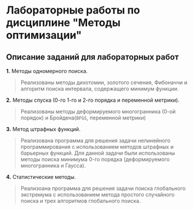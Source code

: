 # Лабораторные работы по дисциплине "Методы оптимизации" #
## Описание заданий для лабораторных работ ##

**1.** Методы одномерного поиска.
> Реализованы методы дихотомии, золотого сечения, Фибоначчи и алгоритм поиска интервала, содержащего минимум функции.

**2.** Методы спуска (0-го 1-го и 2-го порядка и переменной метрики).
> Реализованы методы деформируемого многогранника (0-ой порядок) и Бройдена(`BFGS`, переменной метрики)

**3.** Метод штрафных функций.
> Реализована программа для решения задачи нелинейного программирования с использованием методов штрафных и барьерных функций. Для данной задачи были использованы методы поиска минимума 0-го порядка (деформируемого многогранника и Гаусса).

**4.** Статистические методы.
> Реализоана программа для решения задачи поиска глобального экстремума с использованием метода простого случайного поиска и трех алгоритмов глобального поиска.